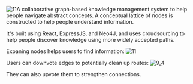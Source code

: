 ![11](https://github.com/user-attachments/assets/ba8e991d-491c-4ab1-9848-278a95c6e439)A collaborative graph-based knowledge management system to help people navigate abstract concepts. 
A conceptual lattice of nodes is constructed to help people understand information. 

It's built using React, ExpressJS, and Neo4J, and uses croudsourcing to help people discover knowledge using more widely accepted paths. 

Expaning nodes helps users to find information:
![11](https://github.com/user-attachments/assets/71e44aef-ec9f-4161-89a9-c4438ae54be3)

Users can downvote edges to potentially clean up routes:
![9_4](https://github.com/user-attachments/assets/14f207c4-c56e-48af-a97b-2ccbf18a4f75)

They can also upvote them to strengthen connections. 


